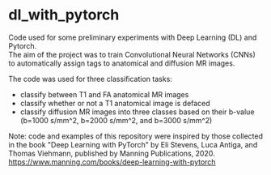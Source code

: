# dl_with_pytorch
Code used for some preliminary experiments with Deep Learning (DL) and Pytorch.\
The aim of the project was to train Convolutional Neural Networks (CNNs) to automatically assign tags to anatomical and diffusion MR images.

The code was used for three classification tasks:
* classify between T1 and FA anatomical MR images
* classify whether or not a T1 anatomical image is defaced
* classify diffusion MR images into three classes based on their b-value (b=1000 s/mm^2, b=2000 s/mm^2, and b=3000 s/mm^2) 

Note: code and examples of this repository were inspired by those collected in the book "Deep Learning with PyTorch" by Eli Stevens, Luca Antiga, and Thomas Viehmann, published by Manning Publications, 2020. https://www.manning.com/books/deep-learning-with-pytorch

